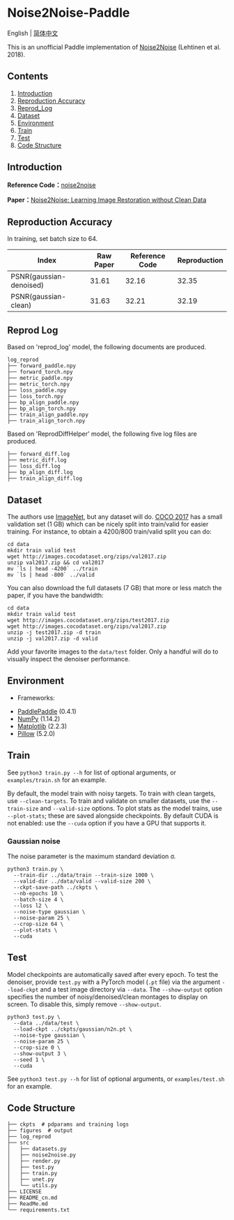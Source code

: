 # Noise2Noise-Paddle

English | [简体中文](./README_cn.md)

This is an unofficial Paddle implementation of [Noise2Noise](https://arxiv.org/abs/1803.04189) (Lehtinen et al. 2018).

## Contents
1. [Introduction](#introduction)
2. [Reproduction Accuracy](#reproduction-accuracy)
3. [Reprod_Log](#reprod-log)
4. [Dataset](#dataset)
5. [Environment](#environment)
6. [Train](#train)
7. [Test](#test)
8. [Code Structure](#code-structure)

## Introduction

**Reference Code：**[noise2noise](https://github.com/joeylitalien/noise2noise-pytorch)

**Paper：**[Noise2Noise: Learning Image Restoration without Clean Data](https://arxiv.org/abs/1803.04189)


## Reproduction Accuracy
In training, set batch size to 64.

| Index | Raw Paper| Reference Code | Reproduction |
| --- | --- | --- | --- |
| PSNR(gaussian-denoised) | 31.61 | 32.16 | 32.35 |
| PSNR(gaussian-clean) | 31.63 | 32.21 | 32.19 |

## Reprod Log
Based on 'reprod_log' model, the following documents are produced.
```
log_reprod
├── forward_paddle.npy
├── forward_torch.npy
├── metric_paddle.npy
├── metric_torch.npy
├── loss_paddle.npy
├── loss_torch.npy
├── bp_align_paddle.npy
├── bp_align_torch.npy
├── train_align_paddle.npy
├── train_align_torch.npy
```

Based on 'ReprodDiffHelper' model, the following five log files are produced.

```
├── forward_diff.log
├── metric_diff.log
├── loss_diff.log
├── bp_align_diff.log
├── train_align_diff.log
```

## Dataset
The authors use [ImageNet](http://image-net.org/download), but any dataset will do. [COCO 2017](http://cocodataset.org/#download) has a small validation set (1 GB) which can be nicely split into train/valid for easier training. For instance, to obtain a 4200/800 train/valid split you can do:
```
cd data
mkdir train valid test
wget http://images.cocodataset.org/zips/val2017.zip
unzip val2017.zip && cd val2017
mv `ls | head -4200` ../train
mv `ls | head -800` ../valid
```

You can also download the full datasets (7 GB) that more or less match the paper, if you have the bandwidth:

```
cd data
mkdir train valid test
wget http://images.cocodataset.org/zips/test2017.zip
wget http://images.cocodataset.org/zips/val2017.zip
unzip -j test2017.zip -d train
unzip -j val2017.zip -d valid
```

Add your favorite images to the `data/test` folder. Only a handful will do to visually inspect the denoiser performance.


## Environment
- Frameworks: 
* [PaddlePaddle](https://paddlepaddle.org.cn/) (0.4.1)
* [NumPy](http://www.numpy.org/) (1.14.2)
* [Matplotlib](https://matplotlib.org/) (2.2.3)
* [Pillow](https://pillow.readthedocs.io/en/latest/index.html) (5.2.0)


## Train

See `python3 train.py --h` for list of optional arguments, or `examples/train.sh` for an example.

By default, the model train with noisy targets. To train with clean targets, use `--clean-targets`. To train and validate on smaller datasets, use the `--train-size` and `--valid-size` options. To plot stats as the model trains, use `--plot-stats`; these are saved alongside checkpoints. By default CUDA is not enabled: use the `--cuda` option if you have a GPU that supports it.

### Gaussian noise
The noise parameter is the maximum standard deviation σ.
```
python3 train.py \
  --train-dir ../data/train --train-size 1000 \
  --valid-dir ../data/valid --valid-size 200 \
  --ckpt-save-path ../ckpts \
  --nb-epochs 10 \
  --batch-size 4 \
  --loss l2 \
  --noise-type gaussian \
  --noise-param 25 \
  --crop-size 64 \
  --plot-stats \
  --cuda
```

## Test
Model checkpoints are automatically saved after every epoch. To test the denoiser, provide `test.py` with a PyTorch model (`.pt` file) via the argument `--load-ckpt` and a test image directory via `--data`. The `--show-output` option specifies the number of noisy/denoised/clean montages to display on screen. To disable this, simply remove `--show-output`.

```
python3 test.py \
  --data ../data/test \
  --load-ckpt ../ckpts/gaussian/n2n.pt \
  --noise-type gaussian \
  --noise-param 25 \
  --crop-size 0 \
  --show-output 3 \
  --seed 1 \
  --cuda
```

See `python3 test.py --h` for list of optional arguments, or `examples/test.sh` for an example.


## Code Structure

```
├── ckpts  # pdparams and training logs
├── figures  # output
├── log_reprod
├── src
│   ├── datasets.py
│   ├── noise2noise.py
│   ├── render.py
│   ├── test.py
│   ├── train.py
│   ├── unet.py
│   └── utils.py
├── LICENSE
├── README_cn.md
├── ReadMe.md
└── requirements.txt
```
